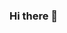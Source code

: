 ### Hi there 👋

<!--
**BrandlD/BrandlD** is a ✨ _special_ ✨ repository because its `README.md` (this file) appears on your GitHub profile.

- 🔭 I’m currently working on some prototypes
- 🏃 I work at SSW https://ssw.com.au
- 🌱 I’m currently learning Swfit
- 💬 Ask me about UX UI Prototypes Product Desgin 


